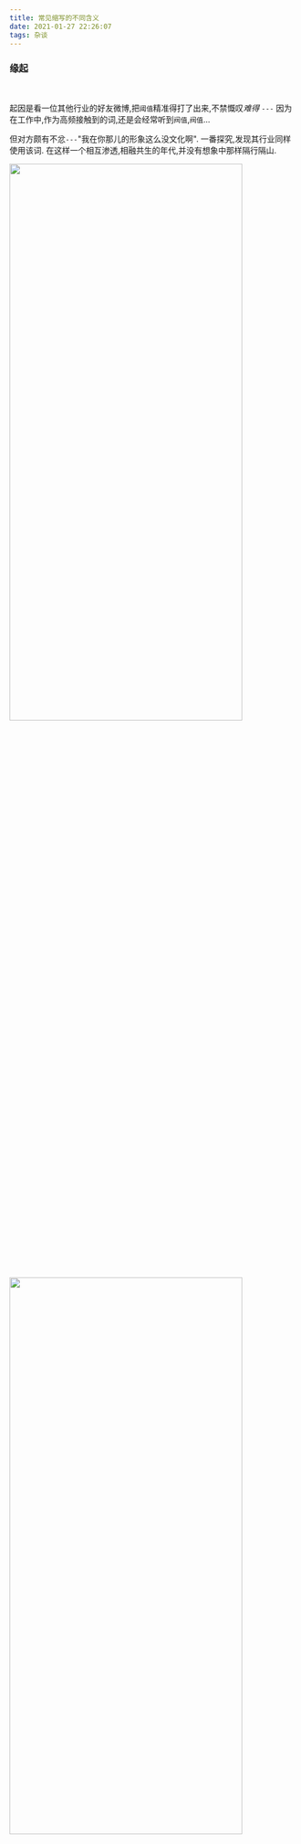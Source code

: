 ```yaml
---
title: 常见缩写的不同含义
date: 2021-01-27 22:26:07
tags: 杂谈
---
```




### 缘起

<br>


起因是看一位其他行业的好友微博,把`阈值`精准得打了出来,不禁慨叹*难得* `---` 因为在工作中,作为高频接触到的词,还是会经常听到`阀值`,`阀值`...

但对方颇有不忿`---`"我在你那儿的形象这么没文化啊". 一番探究,发现其行业同样使用该词. 在这样一个相互渗透,相融共生的年代,并没有想象中那样隔行隔山.

<img src="常见缩写的不同含义/1.png" width = 90% height = 50% />


<img src="常见缩写的不同含义/2.png" width = 90% height = 50% />


<img src="常见缩写的不同含义/3.png" width = 90% height = 50% />


<br>

但也有一些相同缩写,在不同行业不同场景下,含义大相径庭,在此总结,持续更新.


<br>


### CPI

<br>

#### [Consumer Price Index](https://baike.baidu.com/item/%E6%B6%88%E8%B4%B9%E8%80%85%E7%89%A9%E4%BB%B7%E6%8C%87%E6%95%B0/9843779)

 消费者价格指数/居民消费价格指数

<br>


#### [Cycles Per Instruction](https://en.wikipedia.org/wiki/Cycles_per_instruction)

[执行每条指令所需要的时钟周期数](https://dashen.tech/2020/06/13/CPU%E5%8F%8A%E5%B9%B6%E5%8F%91/)


<br>


---


<br>


### SRC

<br>

#### Securities Regulatory Commission

证券监督管理委员会

<img src="常见缩写的不同含义/4.png" width = 90% height = 50% />




<br>


#### Security Response Center

安全应急响应中心


<img src="常见缩写的不同含义/5.png" width = 90% height = 50% />



```s
security	

英[sɪˈkjʊərəti]
美[sɪˈkjʊrəti]
n.	保护措施; 安全工作; 保卫部门; 保安部门; 担保; 保证;
[例句]The group was considered to be a risk to national security.
这伙人被认为是威胁国家安全的危险分子。

```

<br>

[为什么证券的英文是securities?](https://www.zhihu.com/question/67529545)
security是安全的意思，为什么securities却是证券的意思？证券的意思是如何从安全引申过来的呢？


<img src="常见缩写的不同含义/6.png" width = 90% height = 50% />

<br>


---


<br>


### OTC

<br>

#### Over-the-counter 

场外交易市场(也称 柜台交易市场)

<br>

#### Over the counter drug

非处方药


红底白字的是甲类，绿底白字的是乙类。甲乙两类OTC虽然都可以在药店购买，但乙类非处方药安全性更高。乙类非处方药除了可以在药店出售外，还可以在超市、宾馆、百货商店等处销售


<br>


---


<br>




### MIPS

<br>

#### Microprocessor without interlocked piped stages architecture

一种采取精简指令集（RISC）的处理器架构，1981年出现，由MIPS科技公司开发并授权，广泛被使用在许多电子产品、网络设备、个人娱乐装置与商业装置上。最早的MIPS架构是32位，最新的版本已经变成64位。


MIPS架构20多年前由斯坦福大学开发，是一种简洁、优化、具有高度扩展性的RISC架构。它的基本特点是：包含大量的寄存器、指令数和字符、可视的管道延时时隙，这些特性使MIPS架构能够提供最高的每平方毫米性能和当今SoC设计中最低的能耗


<br>

#### Millions of Instructions Per Second

每秒处理的百万级的机器语言指令数。

是衡量CPU速度的一个指标。如一台 Intel80386 电脑可以每秒处理3百万到5百万机器语言指令，即可以说80386是3到5MIPS的CPU。MIPS只是衡量CPU性能的指标。



